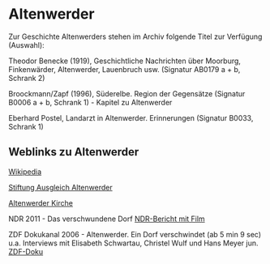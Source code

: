 # Altenwerder

Zur Geschichte Altenwerders stehen im Archiv folgende Titel zur
Verfügung (Auswahl):

Theodor Benecke (1919), Geschichtliche Nachrichten über Moorburg,
Finkenwärder, Altenwerder, Lauenbruch usw. (Signatur AB0179 a + b,
Schrank 2)

Broockmann/Zapf (1996), Süderelbe. Region der Gegensätze (Signatur B0006
a + b, Schrank 1) - Kapitel zu Altenwerder

Eberhard Postel, Landarzt in Altenwerder. Erinnerungen (Signatur B0033, Schrank 1)





## Weblinks zu Altenwerder
[Wikipedia](https://de.wikipedia.org/wiki/Hamburg-Altenwerder)

[Stiftung Ausgleich Altenwerder](http://stiftung-ausgleich-altenwerder.de)

[Altenwerder Kirche](http://kirchesuederelbe.de/altenwerder)

NDR 2011 - Das verschwundene Dorf 
[NDR-Bericht mit Film](https://www.ndr.de/kultur/geschichte/schauplaetze/Das-verschwundene-Dorf,altenwerder101.html)

ZDF Dokukanal 2006 - Altenwerder. Ein Dorf verschwindet (ab 5 min 9 sec)
u.a. Interviews mit Elisabeth Schwartau, Christel Wulf und Hans Meyer jun.
[ZDF-Doku](https://www.youtube.com/watch?v=o2uAL2pe3xk)

